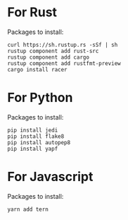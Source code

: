 # For Rust

Packages to install:
```
curl https://sh.rustup.rs -sSf | sh
rustup component add rust-src
rustup component add cargo
rustup component add rustfmt-preview
cargo install racer
```

# For Python

Packages to install:
```
pip install jedi
pip install flake8
pip install autopep8
pip install yapf
```

# For Javascript

Packages to install:
```
yarn add tern
```
